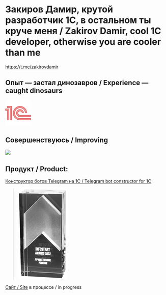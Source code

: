 # Закиров Дамир, крутой разработчик 1С, в остальном ты круче меня / Zakirov Damir, cool 1C developer, otherwise you are cooler than me
<https://t.me/zakirovdamir>

## Опыт — застал динозавров / Experience — caught dinosaurs
<p>
  <a href="https://1c-dn.com/">
    <img title="1C Enterprise" src="https://github.com/dzakirov/dzakirov/blob/main/icons8-1c-80.png" />
  </a>
</p>

## Совершенствуюсь / Improving
<p>
  <a href="https://skillicons.dev">
    <img src="https://skillicons.dev/icons?i=html,css,js,ts,nestjs,nodejs,vscode,git,docker" />
  </a>
</p>

## Продукт / Product:
[Конструктор ботов Telegram на 1С / Telegram bot constructor for 1C](https://infostart.ru/public/1459912/)
> ![Лучший продукт 2022](https://github.com/dzakirov/dzakirov/blob/main/reward-infostart.png)

[Сайт / Site](https://telegram-1c.ru) в процессе / in progress
